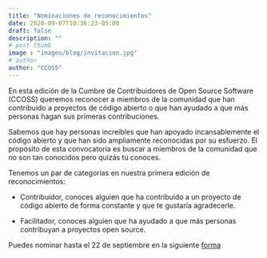 ```yaml
---
title: "Nominaciones de reconocimientos"
date: 2020-09-07T10:36:23-05:00
draft: false
description: ""
# post thumb
image : "images/blog/invitacion.jpg"
# author
author: "CCOSS" 
---
```


En esta edición de la  Cumbre de Contribuidores de Open Source Software (CCOSS) queremos reconocer a miembros de la comunidad que han contribuido a proyectos de código abierto o que han ayudado a que más personas hagan sus primeras contribuciones. 

Sabemos que hay personas increíbles que han apoyado incansablemente el código abierto y que han sido ampliamente reconocidas por su esfuerzo. El propósito de esta convocatoria es buscar a miembros de la comunidad que no son tan conocidos pero quizás tú conoces.

Tenemos un par de categorías en nuestra primera edición de reconocimientos:

* Contribuidor, conoces alguien que ha contribuido a un proyecto de código abierto de forma constante y que te gustaría agradecerle. 

* Facilitador, conoces alguien que ha ayudado a que más personas contribuyan a proyectos open source.

Puedes nominar hasta el 22 de septiembre en la siguiente [forma](https://docs.google.com/forms/d/e/1FAIpQLSdnvCfHiRNq5A_ePxI2ZWKonvu_nF8pMS57XYSBfSRb7mdakg/viewform)


